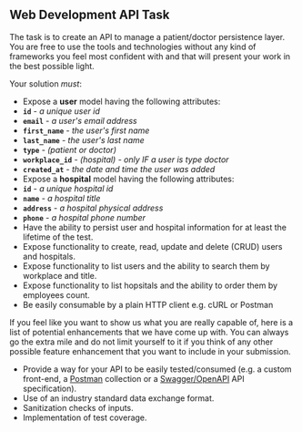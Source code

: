 ## Web Development API Task

The task is to create an API to manage a patient/doctor persistence layer. You are free to use the tools and technologies without any kind of frameworks you feel most confident with and that will present your work in the best possible light.

Your solution _must_:

- Expose a **user** model having the following attributes:
- **`id`** - _a unique user id_
- **`email`** - _a user's email address_
- **`first_name`** - _the user's first name_
- **`last_name`** - _the user's last name_
- **`type`** - _(patient or doctor)_
- **`workplace_id`** - _(hospital) - only IF a user is type doctor_
- **`created_at`** - _the date and time the user was added_
- Expose a **hospital** model having the following attributes:
- **`id`** - _a unique hospital id_
- **`name`** - _a hospital title_
- **`address`** - _a hospital physical address_
- **`phone`** - _a hospital phone number_
- Have the ability to persist user and hospital information for at least the lifetime of the test.
- Expose functionality to create, read, update and delete (CRUD) users and hospitals.
- Expose functionality to list users and the ability to search them by workplace and title.
- Expose functionality to list hopsitals and the ability to order them by employees count.
- Be easily consumable by a plain HTTP client e.g. cURL or Postman

If you feel like you want to show us what you are really capable of, here is a list of potential enhancements that we have come up with. You can always go the extra mile and do not limit yourself to it if you think of any other possible feature enhancement that you want to include in your submission.

- Provide a way for your API to be easily tested/consumed (e.g. a custom front-end, a [Postman](https://www.getpostman.com/) collection or a [Swagger/OpenAPI](https://swagger.io/) API specification).
- Use of an industry standard data exchange format.
- Sanitization checks of inputs.
- Implementation of test coverage.